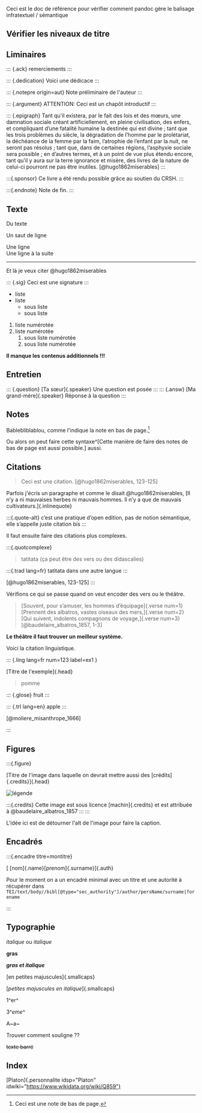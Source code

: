 Ceci est le doc de référence pour vérifier comment pandoc gère le balisage infratextuel / sémantique 


## Vérifier les niveaux de titre 

## Liminaires

::: {.ack}
remerciements
:::

::: {.dedication}
Voici une dédicace
:::


::: {.notepre origin=aut}
Note préliminaire de l'auteur
:::

::: {.argument}
ATTENTION: Ceci est un chapôt introductif
:::

::: {.epigraph}
Tant qu’il existera, par le fait des lois et des mœurs, une damnation sociale créant artificiellement, en pleine civilisation, des enfers, et compliquant d’une fatalité humaine la destinée qui est divine ; tant que les trois problèmes du siècle, la dégradation de l’homme par le prolétariat, la déchéance de la femme par la faim, l’atrophie de l’enfant par la nuit, ne seront pas résolus ; tant que, dans de certaines régions, l’asphyxie sociale sera possible ; en d’autres termes, et à un point de vue plus étendu encore, tant qu’il y aura sur la terre ignorance et misère, des livres de la nature de celui-ci pourront ne pas être inutiles. [@hugo1862miserables]
:::

:::{.sponsor}
Ce livre a été rendu possible grâce au soutien du CRSH. 
:::

:::{.endnote}
Note de fin. 
:::


## Texte 

Du texte 

Un saut de ligne 

Une ligne\
Une ligne à la suite 

- - -

Et là je veux citer @hugo1862miserables

::: {.sig}
Ceci est une signature
:::

- liste 
- liste 
    - sous liste 
    - sous liste


1. liste numérotée
2. liste numérotée
    1. sous liste numérotée
    2. sous liste numérotée

**Il manque  les contenus additionnels !!!**

## Entretien

::: {.question}
[Ta sœur]{.speaker} Une question est posée
:::
::: {.answ}
[Ma grand-mère]{.speaker} Réponse à la question
:::

## Notes 

Bablebliblablou, comme l'indique la note en bas de page.[^1]

[^1]: Ceci est une note de bas de page.

Ou alors on peut faire cette syntaxe^[Cette manière de faire des notes de bas de page est aussi possible.] aussi.

## Citations

> Ceci est une citation. [@hugo1862miserables, 123-125]

Parfois j'écris un paragraphe et comme le disait @hugo1862miserables, [Il n’y a ni mauvaises herbes ni mauvais hommes. Il n’y a que de mauvais cultivateurs.]{.inlinequote} 

:::{.quote-alt}
c’est une pratique d’open edition, pas de notion sémantique, elle s’appelle juste citation bis
:::


Il faut ensuite faire des citations plus complexes. 

:::{.quotcomplexe}
> tatitata (ça peut être des vers ou des didascalies)

:::{.trad lang=fr}
tatitata dans une autre langue
:::

[@hugo1862miserables, 123-125]
:::

Vérifions ce qui se passe quand on veut encoder des vers ou le théâtre.

> [Souvent, pour s’amuser, les hommes d’équipage]{.verse num=1} 
> [Prennent des albatros, vastes oiseaux des mers,]{.verse num=2}
> [Qui suivent, indolents compagnons de voyage,]{.verse num=3}
> [@baudelaire_albatros_1857, 1-3]


**Le théâtre il faut trouver un meilleur système.**

Voici la citation linguistique.

::: {.ling lang=fr num=123 label=ex1 }

[Titre de l'exemple]{.head}

> pomme

::: {.glose}
fruit
:::

::: {.trl lang=en}
apple
:::

[@moliere_misanthrope_1666]

:::

## Figures

:::{.figure}

[Titre de l'image dans laquelle on devrait mettre aussi des [crédits]{.credits}]{.head}

![légende](mkdreference/medias/image.png)

:::{.credits}
Cette image est sous licence [machin]{.credits} et est attribuée à @baudelaire_albatros_1857
:::
:::

L'idée ici est de détourner l'alt de l'image pour faire la caption. 

## Encadrés

:::{.encadre titre=montitre}

[ [nom]{.name}[prenom]{.surname}]{.auth}

Pour le moment on a un encadré minimal avec un titre et une autorité à récupérer 
dans `TEI/text/body//bibl[@type="sec_authority"]/author/persName/surname|forename`

:::


## Typographie

_italique_ ou *italique*

**gras**

**_gras et italique_**

[en petites majuscules]{.smallcaps}

[_petites majuscules en italique_]{.smallcaps}

1^er^

3^_eme_^

A~a~

Trouver comment souligne ?? 

~~texte barré~~

## Index 

[Platon]{.personnalite idsp="Platon" idwiki="https://www.wikidata.org/wiki/Q859"}




